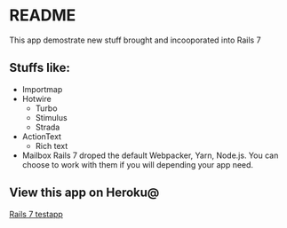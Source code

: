 # README

This app demostrate new stuff brought and incooporated into Rails 7

## Stuffs like:
* Importmap
* Hotwire
    - Turbo 
    - Stimulus
    - Strada
* ActionText
    - Rich text
* Mailbox
Rails 7 droped the default Webpacker, Yarn, Node.js. You can choose to work with them if you will depending your app need.

## View this app on Heroku@
[Rails 7 testapp](https://fathomless-spire-86418.herokuapp.com/)
